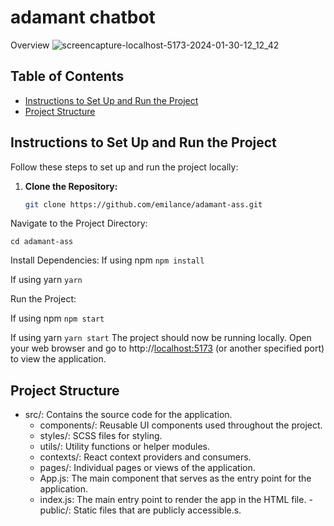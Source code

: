 

# adamant chatbot
Overview
![screencapture-localhost-5173-2024-01-30-12_12_42](https://github.com/Emilance/adamant-ass/assets/100171190/794c5cf3-209d-49ee-b374-711b9d68b082)

## Table of Contents

- [Instructions to Set Up and Run the Project](#instructions-to-set-up-and-run-the-project)
- [Project Structure](#project-structure)

## Instructions to Set Up and Run the Project

Follow these steps to set up and run the project locally:

1. **Clone the Repository:**

   ```bash
   git clone https://github.com/emilance/adamant-ass.git


Navigate to the Project Directory:

    cd adamant-ass
    
Install Dependencies:
 If using npm
  `` npm install ``

If using yarn
   `` yarn ``
    
Run the Project:

If using npm
   `` npm start ``

If using yarn
    ``yarn start``
The project should now be running locally. Open your web browser and go to http://[localhost:5173](http://localhost:5173/) (or another specified port) to view the application.


## Project Structure

- src/: Contains the source code for the application.
  - components/: Reusable UI components used throughout the project.
  - styles/: SCSS files for styling.
  - utils/: Utility functions or helper modules.
  - contexts/: React context providers and consumers.
  - pages/: Individual pages or views of the application.
  - App.js: The main component that serves as the entry point for the application.
  - index.js: The main entry point to render the app in the HTML file.
-public/: Static files that are publicly accessible.s.


